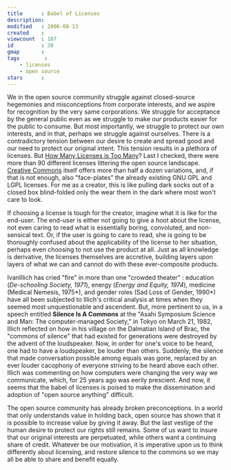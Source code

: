 ```yaml
---
title      : Babel of Licenses
description: 
modified   : 2006-08-13
created    : 
viewcount  : 187
id         : 38
gmap       : 
tags        :
    - licenses
    - open source
stars      : 
---
```


We in the open source community struggle against closed-source hegemonies and misconceptions from corporate interests, and we aspire for recognition by the very same corporations. We struggle for acceptance by the general public even as we struggle to make our products easier for the public to consume. But most importantly, we struggle to protect our own interests, and in that, perhaps we struggle against ourselves. There is a contradictory tension between our desire to create and spread good and our need to protect our original intent. This tension results in a plethora of licenses. But [How Many Licenses is Too Many]()? Last I checked, there were more than 90 different licenses littering the open source landscape. [Creative Commons]() itself offers more than half a dozen variations, and, if that is not enough, also "face-plates" the already existing GNU GPL and LGPL licenses. For me as a creator, this is like pulling dark socks out of a closed box blind-folded only the wear them in the dark where most won't care to look.

If choosing a license is tough for the creator, imagine what it is like for the end-user. The end-user is either not going to give a hoot about the license, not even caring to read what is essentially boring, convoluted, and non-sensical text. Or, if the user is going to care to read, she is going to be thoroughly confused about the applicability of the license to her situation, perhaps even choosing to not use the product at all. Just as all knowledge is derivative, the licenses themselves are accretive, building layers upon layers of what we can and cannot do with these ever-composite products.

IvanIllich has cried "fire" in more than one "crowded theater" : education (*De-schooling Society, 1971*), energy (*Energy and Equity, 1974*), medicine (Medical Nemesis, 1975*), and gender roles (Sad Loss of Gender, 1990*) have all been subjected to Illich's critical analysis at times when they seemed most unquestionable and ascendent. But, more pertinent to us, in a speech entitled **Silence Is A Commons** at the "Asahi Symposium Science and Man: The computer-managed Society," in Tokyo on March 21, 1982, Illich reflected on how in his village on the Dalmatian Island of Brac, the "commons of silence" that had existed for generations were destroyed by the advent of the loudspeaker. Now, in order for one's voice to be heard, one had to have a loudspeaker, be louder than others. Suddenly, the silence that made conversation possible among equals was gone, replaced by an ever louder cacophony of everyone striving to be heard above each other. Illich was commenting on how computers were changing the very way we communicate, which, for 25 years ago was eerily prescient. And now, it seems that the babel of licenses is poised to make the dissemination and adoption of "open source anything" difficult.

The open source community has already broken preconceptions. In a world that only understands value in holding back, open source has shown that it is possible to increase value by giving it away. But the last vestige of the human desire to protect our rights still remains. Some of us want to insure that our original interests are perpetuated, while others want a continuing share of credit. Whatever be our motivation, it is imperative upon us to think differently about licensing, and restore silence to the commons so we may all be able to share and benefit equally.



